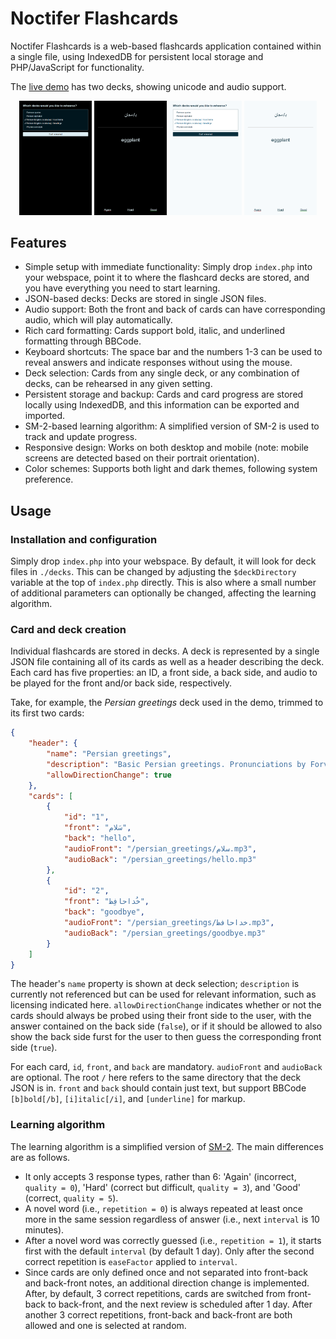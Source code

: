 # Noctifer Flashcards

Noctifer Flashcards is a web-based flashcards application contained within a single file, using IndexedDB for persistent local storage and PHP/JavaScript for functionality.

The [live demo](https://flashcards.lrk.tools/demo) has two decks, showing unicode and audio support.

<p align="center">
    <img src="./screenshot-select-dark.png" width="23%"> <img src="./screenshot-rehearse-dark.png" width="23%"> <img src="./screenshot-select-light.png" width="23%"> <img src="./screenshot-rehearse-light.png" width="23%">
</p>

## Features

* Simple setup with immediate functionality: Simply drop `index.php` into your webspace, point it to where the flashcard decks are stored, and you have everything you need to start learning.
* JSON-based decks: Decks are stored in single JSON files.
* Audio support: Both the front and back of cards can have corresponding audio, which will play automatically.
* Rich card formatting: Cards support bold, italic, and underlined formatting through BBCode.
* Keyboard shortcuts: The space bar and the numbers 1-3 can be used to reveal answers and indicate responses without using the mouse.
* Deck selection: Cards from any single deck, or any combination of decks, can be rehearsed in any given setting.
* Persistent storage and backup: Cards and card progress are stored locally using IndexedDB, and this information can be exported and imported.
* SM-2-based learning algorithm: A simplified version of SM-2 is used to track and update progress.
* Responsive design: Works on both desktop and mobile (note: mobile screens are detected based on their portrait orientation).
* Color schemes: Supports both light and dark themes, following system preference.


## Usage

### Installation and configuration

Simply drop `index.php` into your webspace. By default, it will look for deck files in `./decks`. This can be changed by adjusting the `$deckDirectory` variable at the top of `index.php` directly. This is also where a small number of additional parameters can optionally be changed, affecting the learning algorithm.


### Card and deck creation

Individual flashcards are stored in decks. A deck is represented by a single JSON file containing all of its cards as well as a header describing the deck. Each card has five properties: an ID, a front side, a back side, and audio to be played for the front and/or back side, respectively.

Take, for example, the _Persian greetings_ deck used in the demo, trimmed to its first two cards:


```json
{
    "header": {
        "name": "Persian greetings",
        "description": "Basic Persian greetings. Pronunciations by Forvo.",
        "allowDirectionChange": true
    },
    "cards": [
        {
            "id": "1",
            "front": "سَلام",
            "back": "hello",
            "audioFront": "/persian_greetings/سلام.mp3",
            "audioBack": "/persian_greetings/hello.mp3"
        },
        {
            "id": "2",
            "front": "خُداحافِظ",
            "back": "goodbye",
            "audioFront": "/persian_greetings/خداحافظ.mp3",
            "audioBack": "/persian_greetings/goodbye.mp3"
        }
    ]
}

```

The header's `name` property is shown at deck selection; `description` is currently not referenced but can be used for relevant information, such as licensing indicated here. `allowDirectionChange` indicates whether or not the cards should always be probed using their front side to the user, with the answer contained on the back side (`false`), or if it should be allowed to also show the back side furst for the user to then guess the corresponding front side (`true`).

For each card, `id`, `front`, and `back` are mandatory. `audioFront` and `audioBack` are optional. The root `/` here refers to the same directory that the deck JSON is in. `front` and `back` should contain just text, but support BBCode `[b]bold[/b]`, `[i]italic[/i]`, and `[underline]` for markup.


### Learning algorithm

The learning algorithm is a simplified version of [SM-2](https://en.wikipedia.org/wiki/SuperMemo#Description_of_SM-2_algorithm). The main differences are as follows.

* It only accepts 3 response types, rather than 6: 'Again' (incorrect, `quality = 0`), 'Hard' (correct but difficult, `quality = 3`), and 'Good' (correct, `quality = 5`).
* A novel word (i.e., `repetition = 0`) is always repeated at least once more in the same session regardless of answer (i.e., next `interval` is 10 minutes).
* After a novel word was correctly guessed (i.e., `repetition = 1`), it starts first with the default `interval` (by default 1 day). Only after the second correct repetition is `easeFactor` applied to `interval`.
* Since cards are only defined once and not separated into front-back and back-front notes, an additional direction change is implemented. After, by default, 3 correct repetitions, cards are switched from front-back to back-front, and the next review is scheduled after 1 day. After another 3 correct repetitions, front-back and back-front are both allowed and one is selected at random. 

